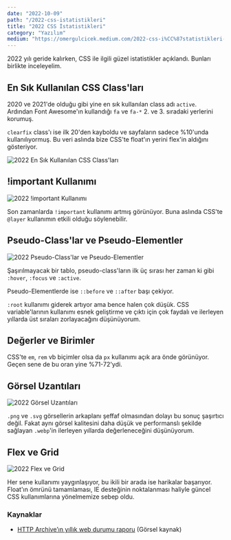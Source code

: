 ```yaml
---
date: "2022-10-09"
path: "/2022-css-istatistikleri"
title: "2022 CSS İstatistikleri"
category: "Yazılım"
medium: "https://omergulcicek.medium.com/2022-css-i%CC%87statistikleri-9035c376d3b5"
---
```


2022 yılı geride kalırken, CSS ile ilgili güzel istatistikler açıklandı. Bunları birlikte inceleyelim.

## En Sık Kullanılan CSS Class'ları

2020 ve 2021'de olduğu gibi yine en sık kullanılan class adı `active`. Ardından Font Awesome'ın kullandığı `fa` ve `fa-*` 2. ve 3. sıradaki yerlerini korumuş.

`clearfix` class'ı ise ilk 20'den kayboldu ve sayfaların sadece %10'unda kullanılıyormuş. Bu veri aslında bize CSS'te float'ın yerini flex'in aldığını gösteriyor.

![2022 En Sık Kullanılan CSS Class'ları](/img/blog/2022-10-09/en-populer-css-siniflari.png)

## !important Kullanımı

![2022 !important Kullanımı](/img/blog/2022-10-09/important-kullanimi.png)

Son zamanlarda `!important` kullanımı artmış görünüyor. Buna aslında CSS'te `@layer` kullanımın etkili olduğu söylenebilir.

## Pseudo-Class'lar ve Pseudo-Elementler

![2022 Pseudo-Class'lar ve Pseudo-Elementler](/img/blog/2022-10-09/pseudo-siniflar-ve-elementler.png)

Şaşırılmayacak bir tablo, pseudo-class'ların ilk üç sırası her zaman ki gibi `:hover`, `:focus` ve `:active`.

Pseudo-Elementlerde ise `::before` ve `::after` başı çekiyor.

`:root` kullanımı giderek artıyor ama bence halen çok düşük. CSS variable'larının kullanımı esnek geliştirme ve çıktı için çok faydalı ve ilerleyen yıllarda üst sıraları zorlayacağını düşünüyorum.

## Değerler ve Birimler

CSS'te `em`, `rem` vb biçimler olsa da `px` kullanımı açık ara önde görünüyor. Geçen sene de bu oran yine %71-72'ydi.

## Görsel Uzantıları

![2022 Görsel Uzantıları](/img/blog/2022-10-09/gorsel-uzantilari.png)

`.png` ve `.svg` görsellerin arkaplanı şeffaf olmasından dolayı bu sonuç şaşırtıcı değil. Fakat aynı görsel kalitesini daha düşük ve performanslı şekilde sağlayan `.webp`'in ilerleyen yıllarda değerleneceğini düşünüyorum.

## Flex ve Grid

![2022 Flex ve Grid](/img/blog/2022-10-09/flex-grid.png)

Her sene kullanımı yaygınlaşıyor, bu ikili bir arada ise harikalar başarıyor. Float'ın ömrünü tamamlaması, IE desteğinin noktalanması haliyle güncel CSS kullanımlarına yönelmemize sebep oldu.

### Kaynaklar

- <a href="https://almanac.httparchive.org/tr/2022/" target="_blank" rel="noreferrer noopener">HTTP Archive’ın yıllık web durumu raporu</a> (Görsel kaynak)
